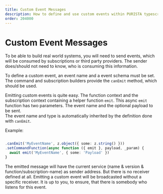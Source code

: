 ```yaml
---
title: Custom Event Messages
description: How to define and use custom events within PURISTA typescript nodejs backend framework
order: 204000
---
```


# Custom Event Messages

To be able to build real world systems, you will need to send events, which will be consumed by subscriptions or third party providers. The sender does/should not need to know, who is consuming this information.

To define a custom event, an event name and a event schema must be set. The command and subscription builders provide the `canEmit` method, which should be used.

Emitting custom events is quite easy. The function context and the subscription context containing a helper function `emit`.
This async `emit` function has two parameters. The event name and the optional payload to be sent.  
The event name and type is automatically inherited by the definition done with `canEmit`.

Example:

```typescript

.canEmit('MyEventName', z.object({ some: z.string() }))
.setCommandFunction(async function ({ emit }, payload, _param) {
  await emit('MyEventName', { some: 'Payload' })
}

```

The emitted message will have the current service (name & version & function/subscription-name) as sender address.
But there is no receiver defined at all. Emitting a custom event will be broadcasted without a specific receiver. It is up to you, to ensure, that there is somebody who listens for this event.
